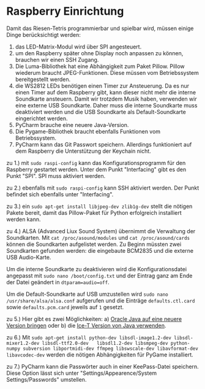 # Raspberry Einrichtung

Damit das Riesen-Tetris programmierbar und spielbar wird, müssen einige Dinge berücksichtigt werden:

1. das LED-Matrix-Modul wird über SPI angesteuert.
2. um den Raspberry später ohne Display noch anpassen zu können, brauchen wir einen SSH Zugang.
3. Die Luma-Bibliothek hat eine Abhängigkeit zum Paket Pillow. Pillow wiederum braucht JPEG-Funktionen. Diese müssen vom Betriebssystem bereitgestellt werden.
4. die WS2812 LEDs benötigen einen Timer zur Ansteuerung. Da es nur einen Timer auf dem Raspberry gibt, kann dieser nicht mehr die interne Soundkarte ansteuern. Damit wir trotzdem Musik haben, verwenden wir eine externe USB Soundkarte. Daher muss die interne Soundkarte muss deaktiviert werden und die USB Soundkarte als Default-Soundkarte eingerichtet werden.
5. PyCharm brauche eine neuere Java-Version.
6. Die Pygame-Bibliothek braucht ebenfalls Funktionen vom Betriebssystem.
7. PyCharm kann das Git Passwort speichern. Allerdings funktioniert auf dem Raspberry die Unterstützung der Keychain nicht.

zu 1.) mit `sudo raspi-config` kann das Konfigurationsprogramm für den Raspberry gestartet werden. Unter dem Punkt "Interfacing" gibt es den Punkt "SPI". SPI muss aktiviert werden.

zu 2.) ebenfalls mit `sudo raspi-config` kann SSH aktiviert werden. Der Punkt befindet sich ebenfalls unter "Interfacing".

zu 3.) ein `sudo apt-get install libjpeg-dev zlib1g-dev` stellt die nötigen Pakete bereit, damit das Pillow-Paket für Python erfolgreich installiert werden kann.

zu 4.) ALSA (Advanced Liux Sound System) übernimmt die Verwaltung der Soundkarten. Mit `cat /proc/asound/modules` und `cat /proc/asound/cards` können die Soundkarten aufgelistet werden. Zu Beginn müssten zwei Soundkarten gefunden werden: die eingebaute BCM2835 und die externe USB Audio-Karte.

Um die interne Soundkarte zu deaktivieren wird die Konfigurationsdatei angepasst mit `sudo nano /boot/config.txt` und der Eintrag ganz am Ende der Datei geändert in `dtparam=audio=off`.

Um die Default-Soundkarte auf USB umzustellen wird `sudo nano /usr/share/alsa/alsa.conf` aufgerufen und die Einträge `defaults.ctl.card` sowie `defaults.pcm.card` jeweils auf `1` gesetzt.

zu 5.) Hier gibt es zwei Möglichkeiten: a) [Oracle Java auf eine neuere Version bringen](https://gist.github.com/ribasco/fff7d30b31807eb02b32bcf35164f11f) oder b) die [Ice-T Version von Java verwenden](https://raspberrypi.stackexchange.com/questions/79500/pycharm-2017-3-3-hangs).

zu 6.) Mit `sudo apt-get install python-dev libsdl-image1.2-dev libsdl-mixer1.2-dev libsdl-ttf2.0-dev   libsdl1.2-dev libsmpeg-dev python-numpy subversion libportmidi-dev ffmpeg libswscale-dev libavformat-dev libavcodec-dev` werden die nötigen Abhängigkeiten für PyGame installiert.

zu 7.) PyCharm kann die Passwörter auch in einer KeePass-Datei speichern. Diese Option lässt sich unter "Settings/Appearence/System Settings/Passwords" umstellen.

